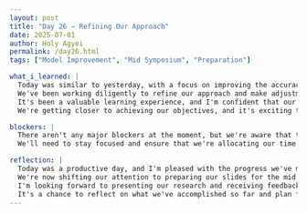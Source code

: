 ```yaml
---
layout: post
title: "Day 26 – Refining Our Approach"
date: 2025-07-01
author: Holy Agyei
permalink: /day26.html
tags: ["Model Improvement", "Mid Symposium", "Preparation"]

what_i_learned: |
  Today was similar to yesterday, with a focus on improving the accuracy of our models and ensuring they better suit our research goals. 
  We've been working diligently to refine our approach and make adjustments as needed. 
  It's been a valuable learning experience, and I'm confident that our efforts will pay off. 
  We're getting closer to achieving our objectives, and it's exciting to see the progress we're making.

blockers: |
  There aren't any major blockers at the moment, but we're aware that there's still work to be done to perfect our models and prepare for the mid symposium. 
  We'll need to stay focused and ensure that we're allocating our time effectively.

reflection: |
  Today was a productive day, and I'm pleased with the progress we've made. 
  We're now shifting our attention to preparing our slides for the mid symposium, which will be a great opportunity to showcase our work. 
  I'm looking forward to presenting our research and receiving feedback from others. 
  It's a chance to reflect on what we've accomplished so far and plan for the next steps in our project.
---
```

